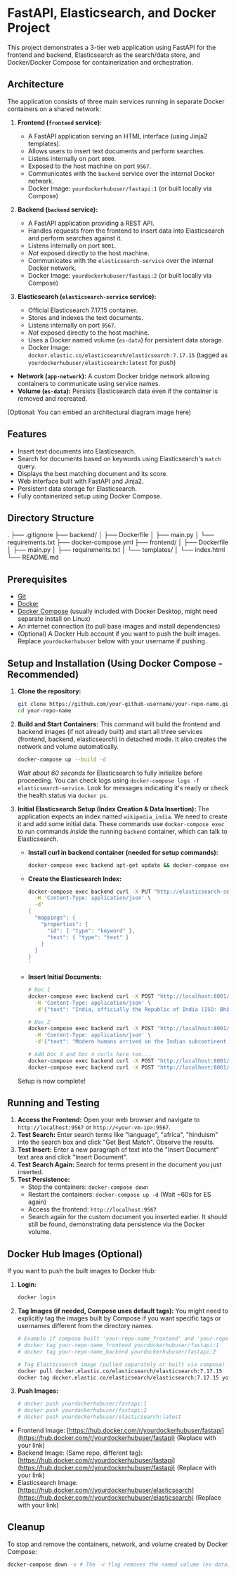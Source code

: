 # FastAPI, Elasticsearch, and Docker Project

This project demonstrates a 3-tier web application using FastAPI for the frontend and backend, Elasticsearch as the search/data store, and Docker/Docker Compose for containerization and orchestration.

## Architecture

The application consists of three main services running in separate Docker containers on a shared network:

1.  **Frontend (`frontend` service):**
    *   A FastAPI application serving an HTML interface (using Jinja2 templates).
    *   Allows users to insert text documents and perform searches.
    *   Listens internally on port `8000`.
    *   Exposed to the host machine on port `9567`.
    *   Communicates with the `backend` service over the internal Docker network.
    *   Docker Image: `yourdockerhubuser/fastapi:1` (or built locally via Compose)

2.  **Backend (`backend` service):**
    *   A FastAPI application providing a REST API.
    *   Handles requests from the frontend to insert data into Elasticsearch and perform searches against it.
    *   Listens internally on port `8001`.
    *   *Not* exposed directly to the host machine.
    *   Communicates with the `elasticsearch-service` over the internal Docker network.
    *   Docker Image: `yourdockerhubuser/fastapi:2` (or built locally via Compose)

3.  **Elasticsearch (`elasticsearch-service` service):**
    *   Official Elasticsearch 7.17.15 container.
    *   Stores and indexes the text documents.
    *   Listens internally on port `9567`.
    *   *Not* exposed directly to the host machine.
    *   Uses a Docker named volume (`es-data`) for persistent data storage.
    *   Docker Image: `docker.elastic.co/elasticsearch/elasticsearch:7.17.15` (tagged as `yourdockerhubuser/elasticsearch:latest` for push)

*   **Network (`app-network`):** A custom Docker bridge network allowing containers to communicate using service names.
*   **Volume (`es-data`):** Persists Elasticsearch data even if the container is removed and recreated.

(Optional: You can embed an architectural diagram image here)

## Features

*   Insert text documents into Elasticsearch.
*   Search for documents based on keywords using Elasticsearch's `match` query.
*   Displays the best matching document and its score.
*   Web interface built with FastAPI and Jinja2.
*   Persistent data storage for Elasticsearch.
*   Fully containerized setup using Docker Compose.

## Directory Structure
.
├── .gitignore
├── backend/
│ ├── Dockerfile
│ ├── main.py
│ └── requirements.txt
├── docker-compose.yml
├── frontend/
│ ├── Dockerfile
│ ├── main.py
│ ├── requirements.txt
│ └── templates/
│ └── index.html
└── README.md

## Prerequisites

*   [Git](https://git-scm.com/downloads)
*   [Docker](https://docs.docker.com/get-docker/)
*   [Docker Compose](https://docs.docker.com/compose/install/) (usually included with Docker Desktop, might need separate install on Linux)
*   An internet connection (to pull base images and install dependencies)
*   (Optional) A Docker Hub account if you want to push the built images. Replace `yourdockerhubuser` below with your username if pushing.

## Setup and Installation (Using Docker Compose - Recommended)

1.  **Clone the repository:**
    ```bash
    git clone https://github.com/your-github-username/your-repo-name.git
    cd your-repo-name
    ```

2.  **Build and Start Containers:**
    This command will build the frontend and backend images (if not already built) and start all three services (frontend, backend, elasticsearch) in detached mode. It also creates the network and volume automatically.
    ```bash
    docker-compose up --build -d
    ```
    *Wait about 60 seconds* for Elasticsearch to fully initialize before proceeding. You can check logs using `docker-compose logs -f elasticsearch-service`. Look for messages indicating it's ready or check the health status via `docker ps`.

3.  **Initial Elasticsearch Setup (Index Creation & Data Insertion):**
    The application expects an index named `wikipedia_india`. We need to create it and add some initial data. These commands use `docker-compose exec` to run commands *inside* the running `backend` container, which can talk to Elasticsearch.

    *   **Install curl in backend container (needed for setup commands):**
        ```bash
        docker-compose exec backend apt-get update && docker-compose exec backend apt-get install -y curl --no-install-recommends && docker-compose exec backend rm -rf /var/lib/apt/lists/*
        ```

    *   **Create the Elasticsearch Index:**
        ```bash
        docker-compose exec backend curl -X PUT "http://elasticsearch-service:9567/wikipedia_india?pretty" \
          -H 'Content-Type: application/json' \
          -d'
        {
          "mappings": {
            "properties": {
              "id": { "type": "keyword" },
              "text": { "type": "text" }
            }
          }
        }
        '
        ```

    *   **Insert Initial Documents:**
        ```bash
        # Doc 1
        docker-compose exec backend curl -X POST "http://localhost:8001/insert" \
          -H 'Content-Type: application/json' \
          -d'{"text": "India, officially the Republic of India (ISO: Bhārat Gaṇarājya), is a country in South Asia. It is the seventh-largest country by area; the most populous country as of June 2023; and from the time of its independence in 1947, the world'\''s most populous democracy. Bounded by the Indian Ocean on the south, the Arabian Sea on the southwest, and the Bay of Bengal on the southeast, it shares land borders with Pakistan to the west; China, Nepal, and Bhutan to the north; and Bangladesh and Myanmar to the east. In the Indian Ocean, India is in the vicinity of Sri Lanka and the Maldives; its Andaman and Nicobar Islands share a maritime border with Thailand, Myanmar, and Indonesia."}'

        # Doc 2
        docker-compose exec backend curl -X POST "http://localhost:8001/insert" \
          -H 'Content-Type: application/json' \
          -d'{"text": "Modern humans arrived on the Indian subcontinent from Africa no later than 55,000 years ago. Their long occupation, first in varying forms of isolation as hunter-gatherers, has made the region highly diverse, second only to Africa in human genetic diversity. Settled life emerged on the subcontinent in the western margins of the Indus river basin approximately 9,000 years ago, evolving gradually into the Indus Valley Civilisation of the third millennium BCE."}'

        # Add Doc 3 and Doc 4 curls here too...
        docker-compose exec backend curl -X POST "http://localhost:8001/insert" -H 'Content-Type: application/json' -d'{"text": "By 1200 BCE, an archaic form of Sanskrit, an Indo-European language, had diffused into India from the northwest. Its evidence today is found in the hymns of the Rigveda. Preserved by an oral tradition that was scrupulously faithful, the Rigveda records the dawning of Hinduism in India. The Dravidian languages of India were supplanted in the northern and western regions."}'
        docker-compose exec backend curl -X POST "http://localhost:8001/insert" -H 'Content-Type: application/json' -d'{"text": "By 400 BCE, stratification and exclusion by caste had emerged within Hinduism, and Buddhism and Jainism had arisen, proclaiming social orders unlinked to heredity. Early political consolidations gave rise to the loose-knit Maurya and Gupta Empires based in the Ganges Basin. Their collective era was suffused with wide-ranging creativity, but also marked by the declining status of women, and the incorporation of untouchability into an organised system of belief. In South India, the Middle kingdoms exported Dravidian-languages scripts and religious cultures into the kingdoms of Southeast Asia."}'

        ```
    Setup is now complete!

## Running and Testing

1.  **Access the Frontend:** Open your web browser and navigate to `http://localhost:9567` or `http://<your-vm-ip>:9567`.
2.  **Test Search:** Enter search terms like "language", "africa", "hinduism" into the search box and click "Get Best Match". Observe the results.
3.  **Test Insert:** Enter a new paragraph of text into the "Insert Document" text area and click "Insert Document".
4.  **Test Search Again:** Search for terms present in the document you just inserted.
5.  **Test Persistence:**
    *   Stop the containers: `docker-compose down`
    *   Restart the containers: `docker-compose up -d` (Wait ~60s for ES again)
    *   Access the frontend: `http://localhost:9567`
    *   Search again for the custom document you inserted earlier. It should still be found, demonstrating data persistence via the Docker volume.

## Docker Hub Images (Optional)

If you want to push the built images to Docker Hub:

1.  **Login:**
    ```bash
    docker login
    ```
2.  **Tag Images (if needed, Compose uses default tags):**
    You might need to explicitly tag the images built by Compose if you want specific tags or usernames different from the directory names.
    ```bash
    # Example if compose built 'your-repo-name_frontend' and 'your-repo-name_backend'
    # docker tag your-repo-name_frontend yourdockerhubuser/fastapi:1
    # docker tag your-repo-name_backend yourdockerhubuser/fastapi:2

    # Tag Elasticsearch image (pulled separately or built via compose)
    docker pull docker.elastic.co/elasticsearch/elasticsearch:7.17.15
    docker tag docker.elastic.co/elasticsearch/elasticsearch:7.17.15 yourdockerhubuser/elasticsearch:latest
    ```
3.  **Push Images:**
    ```bash
    # docker push yourdockerhubuser/fastapi:1
    # docker push yourdockerhubuser/fastapi:2
    # docker push yourdockerhubuser/elasticsearch:latest
    ```

*   Frontend Image: [https://hub.docker.com/r/yourdockerhubuser/fastapi](https://hub.docker.com/r/yourdockerhubuser/fastapi) (Replace with your link)
*   Backend Image: (Same repo, different tag): [https://hub.docker.com/r/yourdockerhubuser/fastapi](https://hub.docker.com/r/yourdockerhubuser/fastapi) (Replace with your link)
*   Elasticsearch Image: [https://hub.docker.com/r/yourdockerhubuser/elasticsearch](https://hub.docker.com/r/yourdockerhubuser/elasticsearch) (Replace with your link)

## Cleanup

To stop and remove the containers, network, and volume created by Docker Compose:

```bash
docker-compose down -v # The -v flag removes the named volume (es-data)
